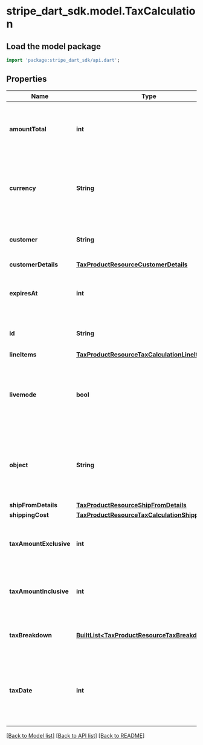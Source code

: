# stripe_dart_sdk.model.TaxCalculation

## Load the model package
```dart
import 'package:stripe_dart_sdk/api.dart';
```

## Properties
Name | Type | Description | Notes
------------ | ------------- | ------------- | -------------
**amountTotal** | **int** | Total amount after taxes in the [smallest currency unit](https://stripe.com/docs/currencies#zero-decimal). | 
**currency** | **String** | Three-letter [ISO currency code](https://www.iso.org/iso-4217-currency-codes.html), in lowercase. Must be a [supported currency](https://stripe.com/docs/currencies). | 
**customer** | **String** | The ID of an existing [Customer](https://stripe.com/docs/api/customers/object) used for the resource. | [optional] 
**customerDetails** | [**TaxProductResourceCustomerDetails**](TaxProductResourceCustomerDetails.md) |  | 
**expiresAt** | **int** | Timestamp of date at which the tax calculation will expire. | [optional] 
**id** | **String** | Unique identifier for the calculation. | [optional] 
**lineItems** | [**TaxProductResourceTaxCalculationLineItemList1**](TaxProductResourceTaxCalculationLineItemList1.md) |  | [optional] 
**livemode** | **bool** | Has the value `true` if the object exists in live mode or the value `false` if the object exists in test mode. | 
**object** | **String** | String representing the object's type. Objects of the same type share the same value. | 
**shipFromDetails** | [**TaxProductResourceShipFromDetails**](TaxProductResourceShipFromDetails.md) |  | [optional] 
**shippingCost** | [**TaxProductResourceTaxCalculationShippingCost**](TaxProductResourceTaxCalculationShippingCost.md) |  | [optional] 
**taxAmountExclusive** | **int** | The amount of tax to be collected on top of the line item prices. | 
**taxAmountInclusive** | **int** | The amount of tax already included in the line item prices. | 
**taxBreakdown** | [**BuiltList&lt;TaxProductResourceTaxBreakdown&gt;**](TaxProductResourceTaxBreakdown.md) | Breakdown of individual tax amounts that add up to the total. | 
**taxDate** | **int** | Timestamp of date at which the tax rules and rates in effect applies for the calculation. | 

[[Back to Model list]](../README.md#documentation-for-models) [[Back to API list]](../README.md#documentation-for-api-endpoints) [[Back to README]](../README.md)


